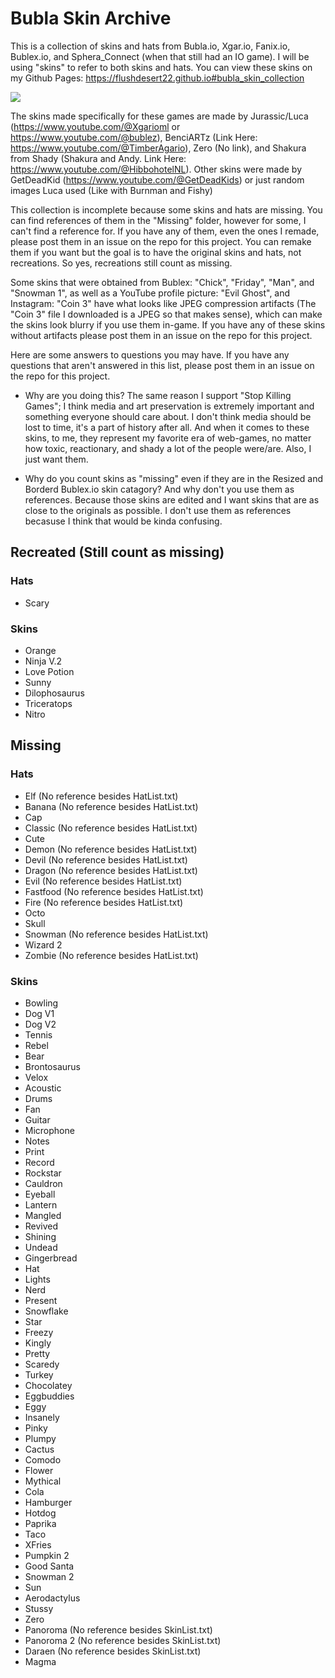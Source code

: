# Bubla Skin Archive
This is a collection of skins and hats from Bubla.io, Xgar.io, Fanix.io, Bublex.io, and Sphera_Connect (when that still had an IO game). I will be using "skins" to refer to both skins and hats. You can view these skins on my Github Pages:
https://flushdesert22.github.io#bubla_skin_collection

![](https://flushdesert22.github.io/images/thumbnails/bubla_skin_archive.png)

The skins made specifically for these games are made by Jurassic/Luca (https://www.youtube.com/@Xgarioml or https://www.youtube.com/@bublez), BenciARTz (Link Here: https://www.youtube.com/@TimberAgario), Zero (No link), and Shakura from Shady (Shakura and Andy. Link Here: https://www.youtube.com/@HibbohotelNL). Other skins were made by GetDeadKid (https://www.youtube.com/@GetDeadKids) or just random images Luca used (Like with Burnman and Fishy)

This collection is incomplete because some skins and hats are missing. You can find references of them in the "Missing" folder, however for some, I can't find a reference for. If you have any of them, even the ones I remade, please post them in an issue on the repo for this project. You can remake them if you want but the goal is to have the original skins and hats, not recreations. So yes, recreations still count as missing.

Some skins that were obtained from Bublex: "Chick", "Friday", "Man", and "Snowman 1", as well as a YouTube profile picture: "Evil Ghost", and Instagram: "Coin 3" have what looks like JPEG compression artifacts (The "Coin 3" file I downloaded is a JPEG so that makes sense), which can make the skins look blurry if you use them in-game. If you have any of these skins without artifacts please post them in an issue on the repo for this project.

Here are some answers to questions you may have. If you have any questions that aren't answered in this list, please post them in an issue on the repo for this project.

- Why are you doing this? The same reason I support "Stop Killing Games"; I think media and art preservation is extremely important and something everyone should care about. I don't think media should be lost to time, it's a part of history after all. And when it comes to these skins, to me, they represent my favorite era of web-games, no matter how toxic, reactionary, and shady a lot of the people were/are. Also, I just want them.
  
- Why do you count skins as "missing" even if they are in the Resized and Borderd Bublex.io skin catagory? And why don't you use them as references. Because those skins are edited and I want skins that are as close to the originals as possible. I don't use them as references becasuse I think that would be kinda confusing.

## Recreated (Still count as missing)
### Hats
- Scary
### Skins
- Orange
- Ninja V.2
- Love Potion
- Sunny
- Dilophosaurus
- Triceratops
- Nitro

## Missing
### Hats
- Elf (No reference besides HatList.txt)
- Banana (No reference besides HatList.txt)
- Cap
- Classic (No reference besides HatList.txt)
- Cute
- Demon (No reference besides HatList.txt)
- Devil (No reference besides HatList.txt)
- Dragon (No reference besides HatList.txt)
- Evil (No reference besides HatList.txt)
- Fastfood (No reference besides HatList.txt)
- Fire (No reference besides HatList.txt)
- Octo
- Skull
- Snowman (No reference besides HatList.txt)
- Wizard 2
- Zombie (No reference besides HatList.txt)
### Skins
- Bowling
- Dog V1
- Dog V2
- Tennis
- Rebel
- Bear
- Brontosaurus
- Velox
- Acoustic
- Drums
- Fan
- Guitar
- Microphone
- Notes
- Print
- Record
- Rockstar
- Cauldron
- Eyeball
- Lantern
- Mangled
- Revived
- Shining
- Undead
- Gingerbread
- Hat
- Lights
- Nerd
- Present
- Snowflake
- Star
- Freezy
- Kingly
- Pretty
- Scaredy
- Turkey
- Chocolatey
- Eggbuddies
- Eggy
- Insanely
- Pinky
- Plumpy
- Cactus
- Comodo
- Flower
- Mythical
- Cola
- Hamburger
- Hotdog
- Paprika
- Taco
- XFries
- Pumpkin 2
- Good Santa
- Snowman 2
- Sun
- Aerodactylus
- Stussy
- Zero
- Panoroma (No reference besides SkinList.txt)
- Panoroma 2 (No reference besides SkinList.txt)
- Daraen (No reference besides SkinList.txt)
- Magma
